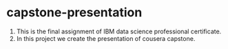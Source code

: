 # capstone-presentation

1. This is the final assignment of IBM data science professional certificate.
2. In this project we create the presentation of cousera capstone.
